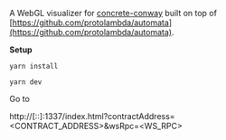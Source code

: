 A WebGL visualizer for [concrete-conway](https://github.com/therealbytes/concrete-conway) built on top of [https://github.com/protolambda/automata](https://github.com/protolambda/automata).

**Setup**

`yarn install`

`yarn dev`

Go to

http://[::]:1337/index.html?contractAddress=<CONTRACT_ADDRESS>&wsRpc=<WS_RPC>
